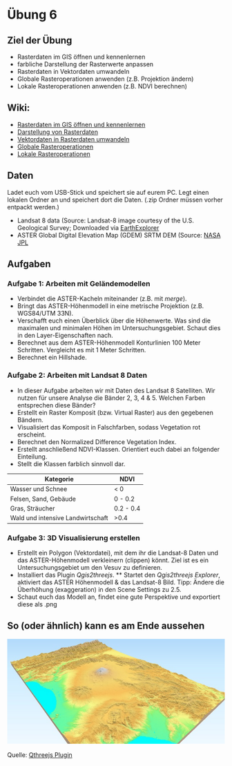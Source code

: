 # Übung 6
## Ziel der Übung
* Rasterdaten im GIS öffnen und kennenlernen
* farbliche Darstellung der Rasterwerte anpassen
* Rasterdaten in Vektordaten umwandeln
* Globale Rasteroperationen anwenden (z.B. Projektion ändern)
* Lokale Rasteroperationen anwenden (z.B. NDVI berechnen)

## Wiki:
* [Rasterdaten im GIS öffnen und kennenlernen](https://courses.gistools.geog.uni-heidelberg.de/giscience/gis-einfuehrung/wikis/qgis-Layer-Konzept)
* [Darstellung von Rasterdaten](https://courses.gistools.geog.uni-heidelberg.de/giscience/gis-einfuehrung/wikis/qgis-Rasterdarstellung)
* [Vektordaten in Rasterdaten umwandeln](https://courses.gistools.geog.uni-heidelberg.de/giscience/gis-einfuehrung/wikis/qgis-Konvertierung)
* [Globale Rasteroperationen](https://courses.gistools.geog.uni-heidelberg.de/giscience/gis-einfuehrung/wikis/qgis-Globale-Funktionen)
* [Lokale Rasteroperationen](https://courses.gistools.geog.uni-heidelberg.de/giscience/gis-einfuehrung/wikis/qgis-Lokale-Funktionen)

## Daten
Ladet euch vom USB-Stick und speichert sie auf eurem PC. Legt einen lokalen Ordner an und speichert dort die Daten. (.zip Ordner müssen vorher entpackt werden.)

* Landsat 8 data (Source: Landsat-8 image courtesy of the U.S. Geological Survey; Downloaded via [EarthExplorer](https://earthexplorer.usgs.gov/)
* ASTER Global Digital Elevation Map (GDEM) SRTM DEM (Source: [NASA JPL](https://asterweb.jpl.nasa.gov/GDEM.asp)

## Aufgaben

### Aufgabe 1: Arbeiten mit Geländemodellen
* Verbindet die ASTER-Kacheln miteinander (z.B. mit *merge*).
* Bringt das ASTER-Höhenmodell in eine metrische Projektion (z.B. WGS84/UTM 33N).
* Verschafft euch einen Überblick über die Höhenwerte. Was sind die maximalen und minimalen Höhen im Untersuchungsgebiet. Schaut dies in den Layer-Eigenschaften nach. 
* Berechnet aus dem ASTER-Höhenmodell Konturlinien 100 Meter Schritten. Vergleicht es mit 1 Meter Schritten.
* Berechnet ein Hillshade.

### Aufgabe 2: Arbeiten mit Landsat 8 Daten
* In dieser Aufgabe arbeiten wir mit Daten des Landsat 8 Satelliten. Wir nutzen für unsere Analyse die Bänder 2, 3, 4 & 5. Welchen Farben entsprechen diese Bänder?
* Erstellt ein Raster Komposit (bzw. Virtual Raster) aus den gegebenen Bändern.
* Visualisiert das Komposit in Falschfarben, sodass Vegetation rot erscheint.
* Berechnet den Normalized Difference Vegetation Index.
* Erstellt anschließend NDVI-Klassen. Orientiert euch dabei an folgender Einteilung.
* Stellt die Klassen farblich sinnvoll dar.

| Kategorie | NDVI |
| --- | --- |
|Wasser und Schnee| < 0 |
| Felsen, Sand, Gebäude | 0 - 0.2 |
| Gras, Sträucher | 0.2 - 0.4 |
| Wald und intensive Landwirtschaft | >0.4 |

### Aufgabe 3: 3D Visualisierung erstellen
* Erstellt ein Polygon (Vektordatei), mit dem ihr die Landsat-8 Daten und das ASTER-Höhenmodell verkleinern (clippen) könnt. Ziel ist es ein Untersuchungsgebiet um den Vesuv zu definieren.
* Installiert das Plugin *Qgis2threejs*.
** Startet den *Qgis2threejs Explorer*, aktiviert das ASTER Höhenmodell & das Landsat-8 Bild. Tipp: Ändere die Überhöhung (exaggeration) in den Scene Settings zu 2.5.
* Schaut euch das Modell an, findet eine gute Perspektive und exportiert diese als .png 

## So (oder ähnlich) kann es am Ende aussehen

![3D Landschaft](qgisthreejs.jpg)


Quelle: [Qthreejs Plugin](https://qgis2threejs.readthedocs.io/en/docs/_images/top.jpg) 
